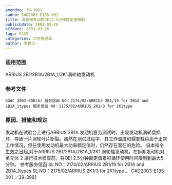 ```yaml
---
amendno: 39-3991
cadno: CAD2003-E135-001
title: 涡轮轴发动机OEI2.5分钟额定值限制
publishdate: 2003-03-26
effdate: 2003-03-26
tags: E135
categories: 华东管理局
author: 李世远
---
```


### 适用范围 
ARRIUS 2B1/2B1A/2B1A_1/2K1涡轮轴发动机

<!--more-->
### 参考文件
    DGAC 2003-098(A) 服务信函 NO：2174/02/ARRIUS 2B1/19 for 2B1A and 2B1A_1types 服务信函 NO：2175/02/ARRIUS 2K1/3 for 2K1type 

### 原因、措施和规定 
发动机在试验台上进行ARRIUS 2B1A 发动机疲劳测试时，出现发动机涡轮盘损坏，导致一片涡轮叶片断裂。虽然在测试过程中，其工作温度和蠕变载荷高于正常工作情况，但在使用发动机最大功率额定值时，仍然存在潜在的危险。 
    自本指令生效之日起,对于ARRIUS 2B1/2B1A/2B1A_1/2K1 涡轮轴发动机，在拆卸发动机对单元体 2 进行技术检查前，将OEI 2.5分钟额定值累积循环使用时间限制到最大5分钟。 
    参考服务信函     SL NO：2174/02/ARRIUS 2B1/19 for 2B1A and 2B1A_1types     SL NO：2175/02/ARRIUS 2K1/3 for 2K1type 。
 CAD2003-E135-001 ／39-3991 
